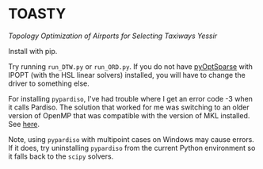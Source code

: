 # TOASTY
*Topology Optimization of Airports for Selecting Taxiways Yessir*

Install with pip.

Try running `run_DTW.py` or `run_ORD.py`.
If you do not have [pyOptSparse](https://mdolab-pyoptsparse.readthedocs-hosted.com/en/latest/index.html) with IPOPT (with the HSL linear solvers) installed, you will have to change the driver to something else.

For installing `pypardiso`, I've had trouble where I get an error code -3 when it calls Pardiso.
The solution that worked for me was switching to an older version of OpenMP that was compatible with the version of MKL installed.
See [here](https://stackoverflow.com/questions/70665142/pypardisoerror-the-pardiso-solver-failed-with-error-code-3-see-pardiso-docum).

Note, using `pypardiso` with multipoint cases on Windows may cause errors.
If it does, try uninstalling `pypardiso` from the current Python environment so it falls back to the `scipy` solvers.
